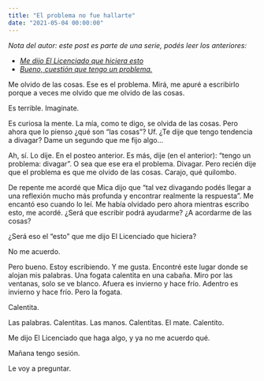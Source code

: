 ```yaml
---
title: "El problema no fue hallarte"
date: "2021-05-04 00:00:00"
---
```


_Nota del autor: este post es parte de una serie, podés leer los anteriores:_

- [_Me dijo El Licenciado que hiciera esto_](/loqesangra/me-dijo-el-licenciado-que-hiciera-esto)
- [_Bueno, cuestión que tengo un problema._](/loqesangra/bueno-cuestion-que-tengo-un-problema)

Me olvido de las cosas. Ese es el problema. Mirá, me apuré a escribirlo porque a veces me olvido que me olvido de las cosas.

Es terrible. Imaginate.

Es curiosa la mente. La mía, como te digo, se olvida de las cosas. Pero ahora que lo pienso ¿qué son “las cosas”? Uf. ¿Te dije que tengo tendencia a divagar? Dame un segundo que me fijo algo…

Ah, sí. Lo dije. En el posteo anterior. Es más, dije (en el anterior): “tengo un problema: divagar”. O sea que ese era el problema. Divagar. Pero recién dije que el problema es que me olvido de las cosas. Carajo, qué quilombo.

De repente me acordé que Mica dijo que “tal vez divagando podés llegar a una reflexión mucho más profunda y encontrar realmente la respuesta”. Me encantó eso cuando lo leí. Me había olvidado pero ahora mientras escribo esto, me acordé. ¿Será que escribir podrá ayudarme? ¿A acordarme de las cosas?

¿Será eso el “esto” que me dijo El Licenciado que hiciera?

No me acuerdo.

Pero bueno. Estoy escribiendo. Y me gusta. Encontré este lugar donde se alojan mis palabras. Una fogata calentita en una cabaña. Miro por las ventanas, solo se ve blanco. Afuera es invierno y hace frío. Adentro es invierno y hace frío. Pero la fogata.

Calentita.

Las palabras. Calentitas. Las manos. Calentitas. El mate. Calentito.

Me dijo El Licenciado que haga algo, y ya no me acuerdo qué.

Mañana tengo sesión.

Le voy a preguntar.